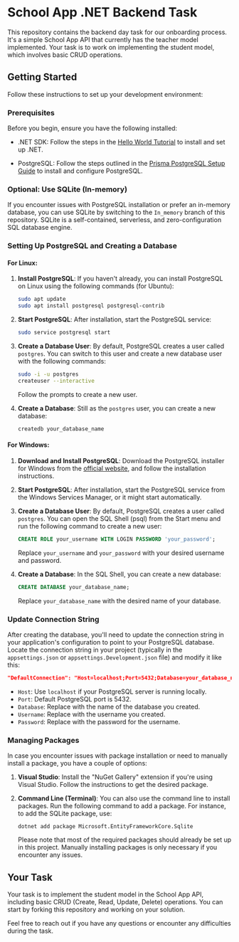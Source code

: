 # School App .NET Backend Task

This repository contains the backend day task for our onboarding process. It's a simple School App API that currently has the teacher model implemented. Your task is to work on implementing the student model, which involves basic CRUD operations.

## Getting Started

Follow these instructions to set up your development environment:

### Prerequisites

Before you begin, ensure you have the following installed:

- .NET SDK: Follow the steps in the [Hello World Tutorial](https://dotnet.microsoft.com/en-us/learn/dotnet/hello-world-tutorial/intro) to install and set up .NET.

- PostgreSQL: Follow the steps outlined in the [Prisma PostgreSQL Setup Guide](https://www.prisma.io/dataguide/postgresql/setting-up-a-local-postgresql-database) to install and configure PostgreSQL.



### Optional: Use SQLite (In-memory)

If you encounter issues with PostgreSQL installation or prefer an in-memory database, you can use SQLite by switching to the `In_memory` branch of this repository. SQLite is a self-contained, serverless, and zero-configuration SQL database engine.

### Setting Up PostgreSQL and Creating a Database

#### For Linux:

1. **Install PostgreSQL**: If you haven't already, you can install PostgreSQL on Linux using the following commands (for Ubuntu):

   ```bash
   sudo apt update
   sudo apt install postgresql postgresql-contrib
   ```

2. **Start PostgreSQL**: After installation, start the PostgreSQL service:

   ```bash
   sudo service postgresql start
   ```

3. **Create a Database User**: By default, PostgreSQL creates a user called `postgres`. You can switch to this user and create a new database user with the following commands:

   ```bash
   sudo -i -u postgres
   createuser --interactive
   ```

   Follow the prompts to create a new user.

4. **Create a Database**: Still as the `postgres` user, you can create a new database:

   ```bash
   createdb your_database_name
   ```

#### For Windows:

1. **Download and Install PostgreSQL**: Download the PostgreSQL installer for Windows from the [official website](https://www.postgresql.org/download/windows/), and follow the installation instructions.

2. **Start PostgreSQL**: After installation, start the PostgreSQL service from the Windows Services Manager, or it might start automatically.

3. **Create a Database User**: By default, PostgreSQL creates a user called `postgres`. You can open the SQL Shell (psql) from the Start menu and run the following command to create a new user:

   ```sql
   CREATE ROLE your_username WITH LOGIN PASSWORD 'your_password';
   ```

   Replace `your_username` and `your_password` with your desired username and password.

4. **Create a Database**: In the SQL Shell, you can create a new database:

   ```sql
   CREATE DATABASE your_database_name;
   ```

   Replace `your_database_name` with the desired name of your database.

### Update Connection String

After creating the database, you'll need to update the connection string in your application's configuration to point to your PostgreSQL database. Locate the connection string in your project (typically in the `appsettings.json` or `appsettings.Development.json` file) and modify it like this:

```json
"DefaultConnection": "Host=localhost;Port=5432;Database=your_database_name;Username=your_username;Password=your_password;"
```

- `Host`: Use `localhost` if your PostgreSQL server is running locally.
- `Port`: Default PostgreSQL port is 5432.
- `Database`: Replace with the name of the database you created.
- `Username`: Replace with the username you created.
- `Password`: Replace with the password for the username.
  
### Managing Packages

In case you encounter issues with package installation or need to manually install a package, you have a couple of options:

1. **Visual Studio**: Install the "NuGet Gallery" extension if you're using Visual Studio. Follow the instructions to get the desired package.

2. **Command Line (Terminal)**: You can also use the command line to install packages. Run the following command to add a package. For instance, to add the SQLite package, use:

   ```shell
   dotnet add package Microsoft.EntityFrameworkCore.Sqlite
   ```

   Please note that most of the required packages should already be set up in this project. Manually installing packages is only necessary if you encounter any issues.

## Your Task

Your task is to implement the student model in the School App API, including basic CRUD (Create, Read, Update, Delete) operations. You can start by forking this repository and working on your solution.

Feel free to reach out if you have any questions or encounter any difficulties during the task. 
